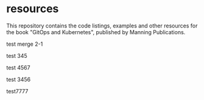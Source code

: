 # resources
This repository contains the code listings, examples and other resources for the book "GitOps and Kubernetes", published by Manning Publications.

test merge 2-1

test 345

test 4567

test 3456

test7777
